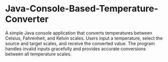 # Java-Console-Based-Temperature-Converter
A simple Java console application that converts temperatures between Celsius, Fahrenheit, and Kelvin scales. Users input a temperature, select the source and target scales, and receive the converted value. The program handles invalid inputs gracefully and provides accurate conversions between all temperature scales.
